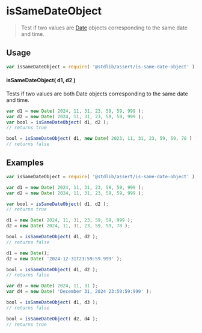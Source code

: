 <!--

@license Apache-2.0

Copyright (c) 2024 The Stdlib Authors.

Licensed under the Apache License, Version 2.0 (the "License");
you may not use this file except in compliance with the License.
You may obtain a copy of the License at

   http://www.apache.org/licenses/LICENSE-2.0

Unless required by applicable law or agreed to in writing, software
distributed under the License is distributed on an "AS IS" BASIS,
WITHOUT WARRANTIES OR CONDITIONS OF ANY KIND, either express or implied.
See the License for the specific language governing permissions and
limitations under the License.

-->

# isSameDateObject

> Test if two values are [Date](https://developer.mozilla.org/en-US/docs/Web/JavaScript/Reference/Global_Objects/Date) objects corresponding to the same date and time.

<section class="usage">

## Usage

```javascript
var isSameDateObject = require( '@stdlib/assert/is-same-date-object' );
```

#### isSameDateObject( d1, d2 )

Tests if two values are both Date objects corresponding to the same date and time.

```javascript
var d1 = new Date( 2024, 11, 31, 23, 59, 59, 999 );
var d2 = new Date( 2024, 11, 31, 23, 59, 59, 999 );
var bool = isSameDateObject( d1, d2 );
// returns true

bool = isSameDateObject( d1, new Date( 2023, 11, 31, 23, 59, 59, 78 ) );
// returns false
```

</section>

<!-- /.usage -->

<section class="examples">

## Examples

<!-- eslint no-undef: "error" -->

```javascript
var isSameDateObject = require( '@stdlib/assert/is-same-date-object' );

var d1 = new Date( 2024, 11, 31, 23, 59, 59, 999 );
var d2 = new Date( 2024, 11, 31, 23, 59, 59, 999 );

var bool = isSameDateObject( d1, d2 );
// returns true

d1 = new Date( 2024, 11, 31, 23, 59, 59, 999 );
d2 = new Date( 2024, 11, 31, 23, 59, 59, 78 );

bool = isSameDateObject( d1, d2 );
// returns false

d1 = new Date();
d2 = new Date( '2024-12-31T23:59:59.999' );

bool = isSameDateObject( d1, d2 );
// returns false

var d3 = new Date( 2024, 11, 31 );
var d4 = new Date( 'December 31, 2024 23:59:59:999' );

bool = isSameDateObject( d1, d3 );
// returns false

bool = isSameDateObject( d2, d4 );
// returns true
```

</section>


<!-- /.examples -->
